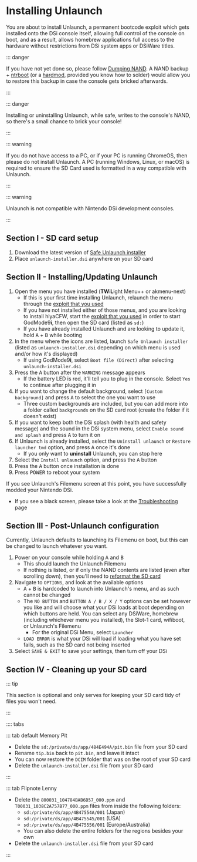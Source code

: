 # Installing Unlaunch

You are about to install Unlaunch, a permanent bootcode exploit which gets installed onto the DSi console itself, allowing full control of the console on boot, and as a result, allows homebrew applications full access to the hardware without restrictions from DSi system apps or DSiWare titles.

::: danger

If you have not yet done so, please follow [Dumping NAND](dumping-nand.html). A NAND backup + [ntrboot](https://wiki.ds-homebrew.com/ds-index/ntrboot) (or a [hardmod](https://wiki.ds-homebrew.com/ds-index/hardmod), provided you know how to solder) would allow you to restore this backup in case the console gets bricked afterwards.

:::

::: danger

Installing or uninstalling Unlaunch, while safe, writes to the console's NAND, so there's a small chance to brick your console!

:::

::: warning

If you do not have access to a PC, or if your PC is running ChromeOS, then please do not install Unlaunch. A PC (running Windows, Linux, or macOS) is required to ensure the SD Card used is formatted in a way compatible with Unlaunch.

:::

::: warning

Unlaunch is not compatible with Nintendo DSi development consoles.

:::

## Section I - SD card setup

1. Download the latest version of [Safe Unlaunch installer](https://github.com/edo9300/unlaunch-installer/releases/latest/download/unlaunch-installer.dsi)
1. Place `unlaunch-installer.dsi` anywhere on your SD card

## Section II - Installing/Updating Unlaunch

1. Open the menu you have installed (**TW**i**L**ight Menu++ or akmenu-next)
    - If this is your first time installing Unlaunch, relaunch the menu through the [exploit that you used](launching-the-exploit.html)
	- If you have not installed either of those menus, and you are looking to install hiyaCFW, start the [exploit that you used](launching-the-exploit.html) in order to start GodMode9**i**, then open the SD card (listed as `sd:`)
    - If you have already installed Unlaunch and are looking to update it, hold <kbd class="face">A</kbd> + <kbd class="face">B</kbd> while booting
1. In the menu where the icons are listed, launch `Safe Unlaunch installer` (listed as `unlaunch-installer.dsi` depending on which menu is used and/or how it's displayed)
    - If using GodMode9**i**, select `Boot file (Direct)` after selecting `unlaunch-installer.dsi`
1. Press the <kbd class="face">A</kbd> button after the `WARNING` message appears
    - If the battery LED is red, it'll tell you to plug in the console. Select `Yes` to continue after plugging it in
1. If you want to change the default background, select `[Custom background]` and press <kbd class="face">A</kbd> to select the one you want to use
    - Three custom backgrounds are included, but you can add more into a folder called `backgrounds` on the SD card root (create the folder if it doesn't exist)
1. If you want to keep both the DSi splash (with health and safety message) and the sound in the DSi system menu, select `Enable sound and splash` and press <kbd class="face">A</kbd> to turn it on
1. If Unlaunch is already installed, select the `Uninstall unlaunch` or `Restore launcher tmd` option, and press <kbd class="face">A</kbd> once it's done
	- If you only want to **uninstall** Unlaunch, you can stop here
1. Select the `Install unlaunch` option, and press the <kbd class="face">A</kbd> button
1. Press the <kbd class="face">A</kbd> button once installation is done
1. Press <kbd class="face">POWER</kbd> to reboot your system

If you see Unlaunch's Filemenu screen at this point, you have successfully modded your Nintendo DSi.
- If you see a black screen, please take a look at the [Troubleshooting](troubleshooting.html) page

## Section III - Post-Unlaunch configuration

Currently, Unlaunch defaults to launching its Filemenu on boot, but this can be changed to launch whatever you want.

1. Power on your console while holding <kbd class="face">A</kbd> and <kbd class="face">B</kbd>
    - This should launch the Unlaunch Filemenu
    - If nothing is listed, or if only the NAND contents are listed (even after scrolling down), then you'll need to [reformat the SD card](sd-card-setup.html)
1. Navigate to `OPTIONS`, and look at the available options
    - <kbd class="face">A</kbd> + <kbd class="face">B</kbd> is hardcoded to launch into Unlaunch's menu, and as such cannot be changed
    - The `NO BUTTON` and `BUTTON A / B / X / Y` options can be set however you like and will choose what your DSi loads at boot depending on which buttons are held. You can select any DSiWare, homebrew (including whichever menu you installed), the Slot-1 card, wifiboot, or Unlaunch's Filemenu
      - For the original DSi Menu, select `Launcher`
    - `LOAD ERROR` is what your DSi will load if loading what you have set fails, such as the SD card not being inserted
1. Select `SAVE & EXIT` to save your settings, then turn off your DSi

## Section IV - Cleaning up your SD card

::: tip

This section is optional and only serves for keeping your SD card tidy of files you won't need.

:::

:::: tabs

::: tab default Memory Pit

- Delete the `sd:/private/ds/app/484E494A/pit.bin` file from your SD card
- Rename `tip.bin` back to `pit.bin`, and leave it intact
- You can now restore the `DCIM` folder that was on the root of your SD card
- Delete the `unlaunch-installer.dsi` file from your SD card

:::

::: tab Flipnote Lenny

- Delete the `800031_104784BAB6B57_000.ppm` and `T00031_1038C2A757B77_000.ppm` files from inside the following folders:
    - `sd:/private/ds/app/4B47554A/001` (Japan)
    - `sd:/private/ds/app/4B475545/001` (USA)
    - `sd:/private/ds/app/4B475556/001` (Europe/Australia)
    - You can also delete the entire folders for the regions besides your own
- Delete the `unlaunch-installer.dsi` file from your SD card

:::
